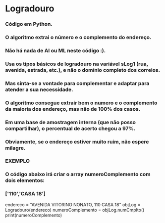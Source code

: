 # Logradouro

### Código em Python.
### O algoritmo extrai o número e o complemento do endereço.
### Não há nada de AI ou ML neste código :).
### Usa os tipos básicos de logradouro na variável sLog1 (rua, avenida, estrada, etc.), e não o domínio completo dos correios.
### Mas sinta-se a vontade para complementar e adaptar para atender a sua necessidade.
### O algoritmo consegue extrair bem o numero e o complemento da maioria dos endereço, mas não de 100% dos casos.
### Em uma base de amostragem interna (que não posso compartilhar), o percentual de acerto chegou a 97%.
### Obviamente, se o endereço estiver muito ruim, não espere milagre.

### EXEMPLO
### O código abaixo irá criar o array numeroComplemento com dois elementos:
### ['110','CASA 18']
    
endereco = "AVENIDA VITORINO NONATO, 110  CASA 18"
objLog = Logradouro(endereco)
numeroComplemento = objLog.numCmplto()
print(numeroComplemento)
